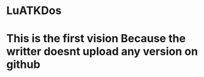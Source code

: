 # LuATKDos
<h1>This is the first vision Because the writter doesnt upload any version on github</h1>
